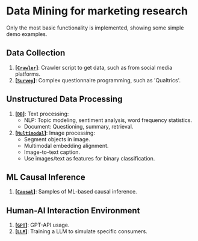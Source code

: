 # Data Mining for marketing research

Only the most basic functionality is implemented, showing some simple demo examples.

## Data Collection

1. **[[`Crawler`](https://gitee.com/dengxw66/MKT_data_mining/tree/master/Crawler)]**: Crawler script to get data, such as from social media platforms.
2. **[[`Survey`](https://gitee.com/dengxw66/MKT_data_mining/tree/master/Survey)]**: Complex questionnaire programming, such as 'Qualtrics'.

## Unstructured Data Processing

1. **[[`DB`](https://gitee.com/dengxw66/MKT_data_mining/tree/master/DB)]**: Text processing:
    - NLP: Topic modeling, sentiment analysis, word frequency statistics.
    - Document: Questioning, summary, retrieval.
2. **[[`Multimodal`](https://gitee.com/dengxw66/MKT_data_mining/tree/master/Multimodal)]**: Image processing:
    - Segment objects in image.
    - Multimodal embedding alignment.
    - Image-to-text caption.
    - Use images/text as features for binary classification.

## ML Causal Inference

1. **[[`Causal`](https://gitee.com/dengxw66/MKT_data_mining/tree/master/Causal)]**: Samples of ML-based causal inference.

## Human-AI Interaction Environment

1. **[[`GPT`](https://gitee.com/dengxw66/MKT_data_mining/tree/master/GPT)]**: GPT-API usage.
2. **[[`LLM`](https://gitee.com/dengxw66/MKT_data_mining/tree/master/LLM)]**: Training a LLM to simulate specific consumers.